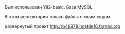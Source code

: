 Был использован Yii2-basic.
База MySQL.

В этом репозитории только файлы с моим кодом.

развернутый проект http://b49978.hostde16.fornex.org
